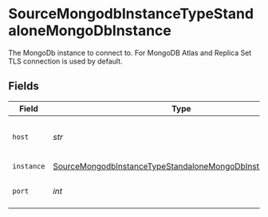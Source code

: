 # SourceMongodbInstanceTypeStandaloneMongoDbInstance

The MongoDb instance to connect to. For MongoDB Atlas and Replica Set TLS connection is used by default.


## Fields

| Field                                                                                                                                           | Type                                                                                                                                            | Required                                                                                                                                        | Description                                                                                                                                     | Example                                                                                                                                         |
| ----------------------------------------------------------------------------------------------------------------------------------------------- | ----------------------------------------------------------------------------------------------------------------------------------------------- | ----------------------------------------------------------------------------------------------------------------------------------------------- | ----------------------------------------------------------------------------------------------------------------------------------------------- | ----------------------------------------------------------------------------------------------------------------------------------------------- |
| `host`                                                                                                                                          | *str*                                                                                                                                           | :heavy_check_mark:                                                                                                                              | The host name of the Mongo database.                                                                                                            |                                                                                                                                                 |
| `instance`                                                                                                                                      | [SourceMongodbInstanceTypeStandaloneMongoDbInstanceInstance](../../models/shared/sourcemongodbinstancetypestandalonemongodbinstanceinstance.md) | :heavy_check_mark:                                                                                                                              | N/A                                                                                                                                             |                                                                                                                                                 |
| `port`                                                                                                                                          | *int*                                                                                                                                           | :heavy_check_mark:                                                                                                                              | The port of the Mongo database.                                                                                                                 | 27017                                                                                                                                           |